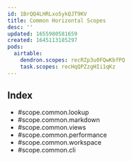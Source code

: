 ```yaml
---
id: 1BrQQ4LHRLxo5ykQJT9KV
title: Common Horizontal Scopes
desc: ''
updated: 1655980581659
created: 1645113185297
pods:
  airtable:
    dendron.scopes: recRZp3u0FQwKbfPQ
    task.scopes: recHqQPZzgHIi1qKz
---
```


## Index
- #scope.common.lookup
- #scope.common.markdown
- #scope.common.views
- #scope.common.performance
- #scope.common.workspace
- #scope.common.cli